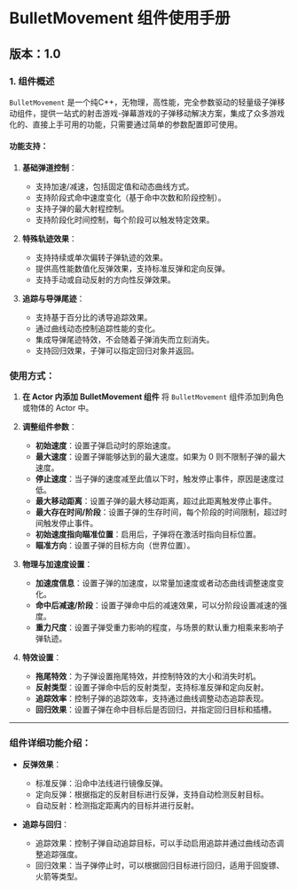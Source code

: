 # BulletMovement 组件使用手册

## 版本：1.0

### 1. 组件概述

`BulletMovement` 是一个纯C++，无物理，高性能，完全参数驱动的轻量级子弹移动组件，提供一站式的射击游戏-弹幕游戏的子弹移动解决方案，集成了众多游戏化的、直接上手可用的功能，只需要通过简单的参数配置即可使用。

#### 功能支持：
1. **基础弹道控制**：
   - 支持加速/减速，包括固定值和动态曲线方式。
   - 支持阶段式命中速度变化（基于命中次数和阶段控制）。
   - 支持子弹的最大射程控制。
   - 支持阶段化时间控制，每个阶段可以触发特定效果。

2. **特殊轨迹效果**：
   - 支持持续或单次偏转子弹轨迹的效果。
   - 提供高性能数值化反弹效果，支持标准反弹和定向反弹。
   - 支持手动或自动反射的方向性反弹效果。

3. **追踪与导弹尾迹**：
   - 支持基于百分比的诱导追踪效果。
   - 通过曲线动态控制追踪性能的变化。
   - 集成导弹尾迹特效，不会随着子弹消失而立刻消失。
   - 支持回归效果，子弹可以指定回归对象并返回。

### 使用方式：

1. **在 Actor 内添加 BulletMovement 组件**
   将 `BulletMovement` 组件添加到角色或物体的 Actor 中。

2. **调整组件参数**：
   - **初始速度**：设置子弹启动时的原始速度。
   - **最大速度**：设置子弹能够达到的最大速度。如果为 0 则不限制子弹的最大速度。
   - **停止速度**：当子弹的速度减至此值以下时，触发停止事件，原因是速度过低。
   - **最大移动距离**：设置子弹的最大移动距离，超过此距离触发停止事件。
   - **最大存在时间/阶段**：设置子弹的生存时间，每个阶段的时间限制，超过时间触发停止事件。
   - **初始速度指向瞄准位置**：启用后，子弹将在激活时指向目标位置。
   - **瞄准方向**：设置子弹的目标方向（世界位置）。

3. **物理与加速度设置**：
   - **加速度信息**：设置子弹的加速度，以常量加速度或者动态曲线调整速度变化。
   - **命中后减速/阶段**：设置子弹命中后的减速效果，可以分阶段设置减速的强度。
   - **重力尺度**：设置子弹受重力影响的程度，与场景的默认重力相乘来影响子弹轨迹。
   
4. **特效设置**：
   - **拖尾特效**：为子弹设置拖尾特效，并控制特效的大小和消失时机。
   - **反射类型**：设置子弹命中后的反射类型，支持标准反弹和定向反射。 
   - **追踪效率**：控制子弹的追踪效率，支持通过曲线调整动态追踪表现。
   - **回归效果**：设置子弹在命中目标后是否回归，并指定回归目标和插槽。

---

### 组件详细功能介绍：
- **反弹效果**：
  - 标准反弹：沿命中法线进行镜像反弹。
  - 定向反弹：根据指定的反射目标进行反弹，支持自动检测反射目标。
  - 自动反射：检测指定距离内的目标并进行反射。

- **追踪与回归**：
  - 追踪效果：控制子弹自动追踪目标，可以手动启用追踪并通过曲线动态调整追踪强度。
  - 回归效果：当子弹停止时，可以根据回归目标进行回归，适用于回旋镖、火箭等类型。
